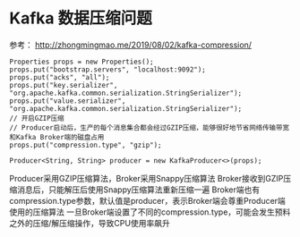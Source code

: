# Kafka 数据压缩问题
参考： http://zhongmingmao.me/2019/08/02/kafka-compression/
```
Properties props = new Properties();
props.put("bootstrap.servers", "localhost:9092");
props.put("acks", "all");
props.put("key.serializer", "org.apache.kafka.common.serialization.StringSerializer");
props.put("value.serializer", "org.apache.kafka.common.serialization.StringSerializer");
// 开启GZIP压缩
// Producer启动后，生产的每个消息集合都会经过GZIP压缩，能够很好地节省网络传输带宽和Kafka Broker端的磁盘占用
props.put("compression.type", "gzip");

Producer<String, String> producer = new KafkaProducer<>(props);
```


Producer采用GZIP压缩算法，Broker采用Snappy压缩算法
Broker接收到GZIP压缩消息后，只能解压后使用Snappy压缩算法重新压缩一遍
Broker端也有compression.type参数，默认值是producer，表示Broker端会尊重Producer端使用的压缩算法
一旦Broker端设置了不同的compression.type，可能会发生预料之外的压缩/解压缩操作，导致CPU使用率飙升
